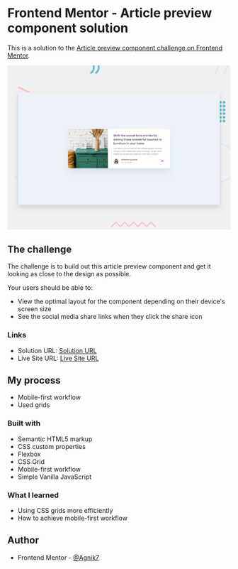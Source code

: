 # Frontend Mentor - Article preview component solution

This is a solution to the [Article preview component challenge on Frontend Mentor](https://www.frontendmentor.io/challenges/article-preview-component-dYBN_pYFT).

![Design preview for the Article preview component coding challenge](./design/desktop-preview.jpg)

## The challenge

The challenge is to build out this article preview component and get it looking as close to the design as possible.


Your users should be able to: 

- View the optimal layout for the component depending on their device's screen size
- See the social media share links when they click the share icon

### Links

- Solution URL: [Solution URL](https://www.frontendmentor.io/solutions/responsive-article-component-using-css-grid-WuqPiu__m9)
- Live Site URL: [Live Site URL](https://agnik7.github.io/article-preview-component-frontendmentor/)

## My process
- Mobile-first workflow
- Used grids

### Built with

- Semantic HTML5 markup
- CSS custom properties
- Flexbox
- CSS Grid
- Mobile-first workflow
- Simple Vanilla JavaScript

### What I learned
- Using CSS grids more efficiently
- How to achieve mobile-first workflow

## Author
- Frontend Mentor - [@Agnik7](https://www.frontendmentor.io/profile/Agnik7)

